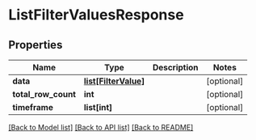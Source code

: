 # ListFilterValuesResponse

## Properties
Name | Type | Description | Notes
------------ | ------------- | ------------- | -------------
**data** | [**list[FilterValue]**](FilterValue.md) |  | [optional] 
**total_row_count** | **int** |  | [optional] 
**timeframe** | **list[int]** |  | [optional] 

[[Back to Model list]](../README.md#documentation-for-models) [[Back to API list]](../README.md#documentation-for-api-endpoints) [[Back to README]](../README.md)


